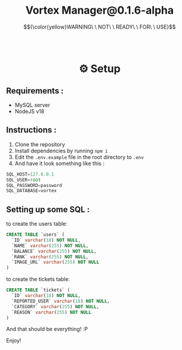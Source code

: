 <h1 align="center"> Vortex Manager@0.1.6-alpha </h1>


$${\color{yellow}WARNING\ \ NOT\ \ READY\ \ FOR\ \ USE}$$

<br></br>

<h1 align="center"> ⚙ Setup </h1>

## Requirements :

- MySQL server
- NodeJS v18


## Instructions :
1. Clone the repository
2. Install dependencies by running `npm i`
3. Edit the `.env.example` file in the root directory to `.env`
4. And have it look something like this : 
  ```js
  SQL_HOST=127.0.0.1
  SQL_USER=root
  SQL_PASSWORD=password
  SQL_DATABASE=vortex
  ```

## Setting up some SQL :

to create the users table:

```sql
CREATE TABLE `users` (
  `ID` varchar(18) NOT NULL,
  `NAME` varchar(255) NOT NULL,
  `BALANCE` varchar(255) NOT NULL,
  `RANK` varchar(255) NOT NULL,
  `IMAGE_URL` varchar(255) NOT NULL
)
```

to create the tickets table:

```sql
CREATE TABLE `tickets` (
  `ID` varchar(18) NOT NULL,
  `REPORTED_USER` varchar(18) NOT NULL,
  `CATEGORY` varchar(255) NOT NULL,
  `REASON` varchar(255) NOT NULL
)
```

And that should be everything! :P

Enjoy!
